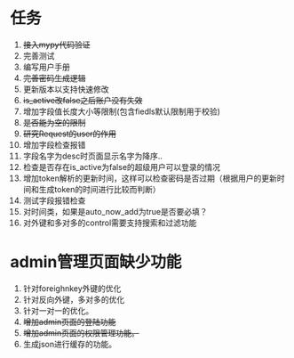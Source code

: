 # 任务

1. ~~接入mypy代码验证~~
2. 完善测试
3. 编写用户手册
4. ~~完善密码生成逻辑~~
5. 更新版本以支持快速修改
6. ~~is_active改false之后账户没有失效~~
7. 增加字段值长度大小等限制(包含fiedls默认限制用于校验)
8. ~~是否能为空的限制~~
9. ~~研究Request的user的作用~~
10. 增加字段检查报错
11. 字段名字为desc时页面显示名字为降序..
12. 检查是否存在is_active为false的超级用户可以登录的情况
13. 增加token解析的更新时间，这样可以检查密码是否过期（根据用户的更新时间和生成token的时间进行比较而判断）
14. 测试字段报错检查
15. 对时间类，如果是auto_now_add为true是否要必填？
16. 对外键和多对多的control需要支持搜索和过滤功能

# admin管理页面缺少功能

1. 针对foreighnkey外键的优化
2. 针对反向外键，多对多的优化
3. 针对一对一的优化。
4. ~~增加admin页面的登陆功能~~
5. ~~增加admin页面的权限管理功能。~~
6. 生成json进行缓存的功能。
